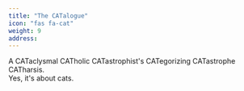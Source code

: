 ```yaml
---
title: "The CATalogue"
icon: "fas fa-cat"
weight: 9
address:
---
```

A CATaclysmal CATholic CATastrophist's CATegorizing CATastrophe CATharsis.<br/>Yes, it's about cats.
